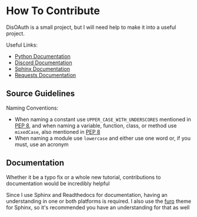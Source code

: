 How To Contribute
=================

DisOAuth is a small project, but I will need help to make it into a useful project.

Useful Links:

- [Python Documentation](https://docs.python.org)
- [Discord Documentation](https://discord.com/developers/docs/intro)
- [Sphinx Documentation](https://www.sphinx-doc.org/en/master/index.html)
- [Requests Documentation](https://requests.readthedocs.io/en/latest/)

Source Guidelines
-----------------

Naming Conventions:
- When naming a constant use `UPPER_CASE_WITH_UNDERSCORES` mentioned in [PEP 8](https://peps.python.org/pep-0008/#descriptive-naming-styles), and when naming a variable, function, class, or method use `mixedCase`, also mentioned in [PEP 8](https://peps.python.org/pep-0008/#descriptive-naming-styles)
- When naming a module use `lowercase` and either use one word or, if you must, use an acronym

Documentation
-------------

Whether it be a typo fix or a whole new tutorial, contributions to documentation would be incredibly helpful

Since I use Sphinx and Readthedocs for documentation, having an understanding in one or both platforms is required. I also use the [furo](https://github.com/pradyunsg/furo) theme for Sphinx, so it's recommended you have an understanding for that as well

